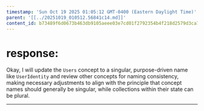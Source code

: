 ```yaml
---
timestamp: 'Sun Oct 19 2025 01:05:12 GMT-0400 (Eastern Daylight Time)'
parent: '[[../20251019_010512.56841c14.md]]'
content_id: b73489f6d0673b463db9105aeee03e7cd01f2792354b4f218d2579d3ca7e8635
---
```


# response:

Okay, I will update the `Users` concept to a singular, purpose-driven name like `UserIdentity` and review other concepts for naming consistency, making necessary adjustments to align with the principle that concept names should generally be singular, while collections within their state can be plural.

***
